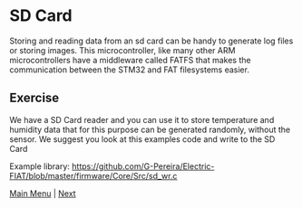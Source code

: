 # SD Card

Storing and reading data from an sd card can be handy to generate log files or storing images. This microcontroller, like many other ARM microcontrollers have a middleware called FATFS that makes the communication between the STM32 and FAT filesystems easier.

## Exercise

We have a SD Card reader and you can use it to store temperature and humidity data that for this purpose can be generated randomly, without the sensor. We suggest you look at this examples code and write to the SD Card

Example library: https://github.com/G-Pereira/Electric-FIAT/blob/master/firmware/Core/Src/sd_wr.c

[Main Menu](../README.md) | [Next](ex5-lcd.md)